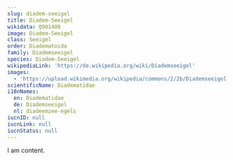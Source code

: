```yaml
---
slug: diadem-seeigel
title: Diadem-Seeigel
wikidata: Q901480
image: Diadem-Seeigel
class: Seeigel
order: Diadematoida
family: Diademseeigel
species: Diadem-Seeigel
wikipediaLink: 'https://de.wikipedia.org/wiki/Diademseeigel'
images:
  - 'https://upload.wikimedia.org/wikipedia/commons/2/2b/Diademseeigel.jpg'
scientificName: Diadematidae
i18nNames:
  en: Diadematidae
  de: Diademseeigel
  nl: diadeemzee-egels
iucnID: null
iucnLink: null
iucnStatus: null
---
```


I am content.

